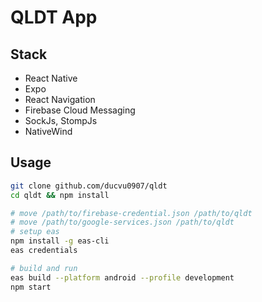# QLDT App

## Stack
- React Native
- Expo
- React Navigation
- Firebase Cloud Messaging
- SockJs, StompJs
- NativeWind

## Usage
```bash
git clone github.com/ducvu0907/qldt
cd qldt && npm install

# move /path/to/firebase-credential.json /path/to/qldt
# move /path/to/google-services.json /path/to/qldt
# setup eas
npm install -g eas-cli
eas credentials

# build and run
eas build --platform android --profile development
npm start
```
